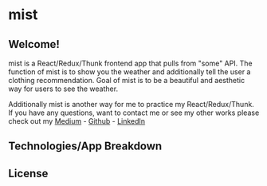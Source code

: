 # mist

## Welcome!
mist is a React/Redux/Thunk frontend app that pulls from "some" API. The function of mist is to show you the weather and additionally tell the user a clothing recommendation. Goal of mist is to be a beautiful and aesthetic way for users to see the weather.

Additionally mist is another way for me to practice my React/Redux/Thunk. If you have any questions, want to contact me or see my other works please check out my [Medium](https://emrichmp.medium.com/) - [Github](https://github.com/emrichmp/) - [LinkedIn](https://www.linkedin.com/in/emrich-michael-perrier/)

## Technologies/App Breakdown

## License